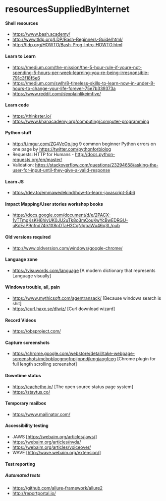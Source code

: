 # resourcesSuppliedByInternet

#### Shell resources
- https://www.bash.academy/
- http://www.tldp.org/LDP/Bash-Beginners-Guide/html/
- http://tldp.org/HOWTO/Bash-Prog-Intro-HOWTO.html

#### Learn to Learn
- https://medium.com/the-mission/the-5-hour-rule-if-youre-not-spending-5-hours-per-week-learning-you-re-being-irresponsible-791c3f18f5e6
- https://medium.com/swlh/8-timeless-skills-to-learn-now-in-under-8-hours-to-change-your-life-forever-75e7b339373a
- https://www.reddit.com/r/explainlikeimfive/

#### Learn code
- https://thinkster.io/
- https://www.khanacademy.org/computing/computer-programming

#### Python stuff
- http://i.imgur.com/ZG4VcOp.jpg 9 common beginner Python errors on one page by https://twitter.com/pythonforbiolog
- Requests: HTTP for Humans - http://docs.python-requests.org/en/master/
- Validation: https://stackoverflow.com/questions/23294658/asking-the-user-for-input-until-they-give-a-valid-response

#### Learn JS
- https://dev.to/emmawedekind/how-to-learn-javascript-54i6 

#### Impact Mapping/User stories workshop books
- https://docs.google.com/document/d/e/2PACX-1vTTmgKsKH6hivUK0JU2uTk8o3mCouKwYcBwEDRGU-uKdEaP9nfnd74ik1X8pDTaH3CgNlgbaWu46q3L/pub

#### Old versions required
- http://www.oldversion.com/windows/google-chrome/

#### Language zone
- https://visuwords.com/language [A modern dictionary that represents Language visually]

#### Windows trouble, ail, pain
- https://www.mythicsoft.com/agentransack/ [Because windows search is shit]
- https://curl.haxx.se/dlwiz/ [Curl download wizard]

#### Record Videos
- https://obsproject.com/

#### Capture screenshots
- https://chrome.google.com/webstore/detail/take-webpage-screenshots/mcbpblocgmgfnpjjppndjkmgjaogfceg [Chrome plugin for full length scrolling screenshot]

#### Downtime status 
- https://cachethq.io/ [The open source status page system]
- https://staytus.co/

#### Temporary mailbox
- https://www.mailinator.com/

#### Accessibility testing
- JAWS [https://webaim.org/articles/jaws/]
- https://webaim.org/articles/nvda/
- https://webaim.org/articles/voiceover/
- WAVE [http://wave.webaim.org/extension/]

#### Test reporting
##### Automated tests
- https://github.com/allure-framework/allure2
- http://reportportal.io/
